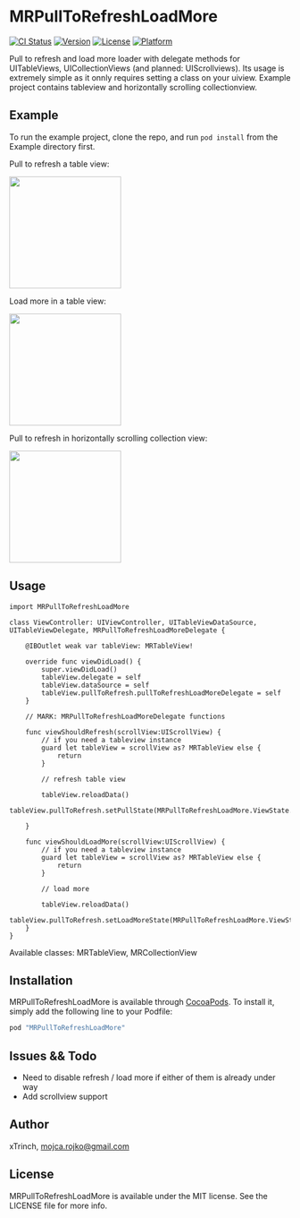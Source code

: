 # MRPullToRefreshLoadMore

[![CI Status](http://img.shields.io/travis/xtrinch/MRPullToRefreshLoadMore.svg?style=flat)](https://travis-ci.org/xtrinch/MRPullToRefreshLoadMore)
[![Version](https://img.shields.io/cocoapods/v/MRPullToRefreshLoadMore.svg?style=flat)](http://cocoapods.org/pods/MRPullToRefreshLoadMore)
[![License](https://img.shields.io/cocoapods/l/MRPullToRefreshLoadMore.svg?style=flat)](http://cocoapods.org/pods/MRPullToRefreshLoadMore)
[![Platform](https://img.shields.io/cocoapods/p/MRPullToRefreshLoadMore.svg?style=flat)](http://cocoapods.org/pods/MRPullToRefreshLoadMore)

Pull to refresh and load more loader with delegate methods for UITableViews, UICollectionViews (and planned: UIScrollviews). Its usage is extremely simple as it onnly requires setting a class on your uiview. Example project contains tableview and horizontally scrolling collectionview. 

## Example

To run the example project, clone the repo, and run `pod install` from the Example directory first.

Pull to refresh a table view:

<img src='https://raw.githubusercontent.com/xTrinch/MRPullToRefreshLoadMore/master/Graphics/tableViewPullToRefresh.gif' width=200>

Load more in a table view:

<img src='https://raw.githubusercontent.com/xTrinch/MRPullToRefreshLoadMore/master/Graphics/tableViewLoadMore.gif' width=200>

Pull to refresh in horizontally scrolling collection view:

<img src='https://raw.githubusercontent.com/xTrinch/MRPullToRefreshLoadMore/master/Graphics/collectionViewPullToRefresh.gif' width=200>

## Usage

    import MRPullToRefreshLoadMore
    
    class ViewController: UIViewController, UITableViewDataSource, UITableViewDelegate, MRPullToRefreshLoadMoreDelegate {
    
        @IBOutlet weak var tableView: MRTableView!
      
        override func viewDidLoad() {
            super.viewDidLoad()
            tableView.delegate = self
            tableView.dataSource = self
            tableView.pullToRefresh.pullToRefreshLoadMoreDelegate = self
        }
        
        // MARK: MRPullToRefreshLoadMoreDelegate functions
    
        func viewShouldRefresh(scrollView:UIScrollView) {
            // if you need a tableview instance
            guard let tableView = scrollView as? MRTableView else {
                return
            }
            
            // refresh table view 
            
            tableView.reloadData()
            tableView.pullToRefresh.setPullState(MRPullToRefreshLoadMore.ViewState.Normal)
            
        }
        
        func viewShouldLoadMore(scrollView:UIScrollView) {
            // if you need a tableview instance
            guard let tableView = scrollView as? MRTableView else {
                return
            }
            
            // load more 
            
            tableView.reloadData()
            tableView.pullToRefresh.setLoadMoreState(MRPullToRefreshLoadMore.ViewState.Normal)
        }
    }

Available classes: MRTableView, MRCollectionView

## Installation

MRPullToRefreshLoadMore is available through [CocoaPods](http://cocoapods.org). To install
it, simply add the following line to your Podfile:

```ruby
pod "MRPullToRefreshLoadMore"
```

## Issues && Todo

- Need to disable refresh / load more if either of them is already under way
- Add scrollview support

## Author

xTrinch, mojca.rojko@gmail.com

## License

MRPullToRefreshLoadMore is available under the MIT license. See the LICENSE file for more info.
